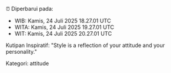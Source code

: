 ⏰ Diperbarui pada:
- WIB: Kamis, 24 Juli 2025 18.27.01 UTC
- WITA: Kamis, 24 Juli 2025 19.27.01 UTC
- WIT: Kamis, 24 Juli 2025 20.27.01 UTC

Kutipan Inspiratif:
"Style is a reflection of your attitude and your personality."


Kategori: attitude

